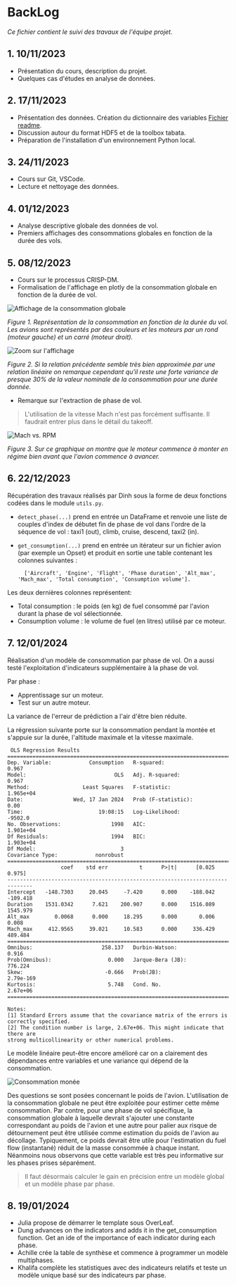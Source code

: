 # BackLog

_Ce fichier contient le suivi des travaux de l'équipe projet._


## 1. 10/11/2023 

* Présentation du cours, description du projet.
* Quelques cas d'études en analyse de données.

## 2. 17/11/2023

* Présentation des données. Création du dictionnaire des variables [Fichier readme](../README.md).
* Discussion autour du format HDF5 et de la toolbox tabata.
* Préparation de l'installation d'un environnement Python local.

## 3. 24/11/2023

* Cours sur Git, VSCode.
* Lecture et nettoyage des données.

## 4. 01/12/2023

* Analyse descriptive globale des données de vol.
* Premiers affichages des consommations globales en fonction de la durée des vols.

## 5. 08/12/2023

* Cours sur le processus CRISP-DM.
* Formalisation de l'affichage en plotly de la consommation globale en fonction de la durée de vol.

![Affichage de la consommation globale](images/conso_global.png)

_Figure 1. Représentation de la consommation en fonction de la durée du vol. Les avions sont représentés par des couleurs et les moteurs par un rond (moteur gauche) et un carré (moteur droit)._

![Zoom sur l'affichage](images/zoom_global.png)

_Figure 2. Si la relation précédente semble très bien approximée par une relation linéaire on remarque cependant qu'il reste une forte variance de presque 30% de la valeur nominale de la consommation pour une durée donnée._

* Remarque sur l'extraction de phase de vol.
> L'utilisation de la vitesse Mach n'est pas forcément suffisante. Il faudrait entrer plus dans le détail du takeoff.

![Mach vs. RPM](images/mach-rpm.png)

_Figure 3. Sur ce graphique on montre que le moteur commence à monter en régime bien avant que l'avion commence à avancer._

## 6. 22/12/2023

Récupération des travaux réalisés par Dinh sous la forme de deux fonctions codées dans le module `utils.py`.

* `detect_phase(...)` prend en entrée un DataFrame et renvoie une liste de couples d'index de débutet fin de phase de vol dans l'ordre de la séquence de vol : taxi1 (out), climb, cruise, descend, taxi2 (in).

* `get_consumption(...)` prend en entrée un itérateur sur un fichier avion (par exemple un Opset) et produit en sortie une table contenant les colonnes suivantes : 

        ['Aircraft', 'Engine', 'Flight', 'Phase duration', 'Alt_max', 'Mach_max', 'Total consumption', 'Consumption volume'].

Les deux dernières colonnes représentent:
+ Total consumption : le poids (en kg) de fuel consommé par l'avion durant la phase de vol sélectionnée.
+ Consumption volume : le volume de fuel (en litres) utilisé par ce moteur.

## 7. 12/01/2024

Réalisation d'un modèle de consommation par phase de vol. On a aussi testé l'exploitation d'indicateurs supplémentaire à la phase de vol.

Par phase :
* Apprentissage sur un moteur.
* Test sur un autre moteur.

La variance de l'erreur de prédiction a l'air d'être bien réduite. 

La régression suivante porte sur la consommation pendant la montée et s'appuie sur la durée, l'altitude maximale et la vitesse maximale.

```
 OLS Regression Results                            
==============================================================================
Dep. Variable:            Consumption   R-squared:                       0.967
Model:                            OLS   Adj. R-squared:                  0.967
Method:                 Least Squares   F-statistic:                 1.965e+04
Date:                Wed, 17 Jan 2024   Prob (F-statistic):               0.00
Time:                        19:08:15   Log-Likelihood:                -9502.0
No. Observations:                1998   AIC:                         1.901e+04
Df Residuals:                    1994   BIC:                         1.903e+04
Df Model:                           3                                         
Covariance Type:            nonrobust                                         
==============================================================================
                 coef    std err          t      P>|t|      [0.025      0.975]
------------------------------------------------------------------------------
Intercept   -148.7303     20.045     -7.420      0.000    -188.042    -109.418
Duration    1531.0342      7.621    200.907      0.000    1516.089    1545.979
Alt_max        0.0068      0.000     18.295      0.000       0.006       0.008
Mach_max     412.9565     39.021     10.583      0.000     336.429     489.484
==============================================================================
Omnibus:                      258.137   Durbin-Watson:                   0.916
Prob(Omnibus):                  0.000   Jarque-Bera (JB):              776.224
Skew:                          -0.666   Prob(JB):                    2.79e-169
Kurtosis:                       5.748   Cond. No.                     2.67e+06
==============================================================================

Notes:
[1] Standard Errors assume that the covariance matrix of the errors is correctly specified.
[2] The condition number is large, 2.67e+06. This might indicate that there are
strong multicollinearity or other numerical problems.
```

Le modèle linéaire peut-être encore amélioré car on a clairement des dépendances entre variables et une variance qui dépend de la consommation.

![Consommation monée](../docs/images/conso_climb.png)

Des questions se sont posées concernant le poids de l'avion. L'utilisation de la consommation globale ne peut être exploitée pour estimer cette même consommation. Par contre, pour une phase de vol spécifique, la consommation globale à laquelle devrait s'ajouter une constante correspondant au poids de l'avion et une autre pour palier aux risque de détournement peut être utilisée comme estimation du poids de l'avion au décollage. Typiquement, ce poids devrait être utile pour l'estimation du fuel flow (instantané) réduit de la masse consommée à chaque instant.
Néanmoins nous observons que cette variable est très peu informative sur les phases prises séparément.

> Il faut désormais calculer le gain en précision entre un modèle global et un modèle phase par phase. 

## 8. 19/01/2024

* Julia propose de démarrer le template sous OverLeaf.
* Dung advances on the indicators and adds it in the get_consumption function. Get an ide of the importance of each indicator during each phase.
* Achille crée la table de synthèse et commence à programmer un modèle multiphases.
* Khalifa complète les statistiques avec des indicateurs relatifs et teste un modèle unique basé sur des indicateurs par phase.
